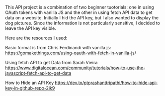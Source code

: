This API project is a combination of two beginner tuotorials: one in using OAuth tokens with vanilla JS and the other in using fetch API data to get data on a website. Initially I hid the API key, but I also wanted to display the dog pictures. Since the information is not 
particularly sensitive, I decided to leave the API key visible. 

Here are the resources I used:

Basic format is from Chris Ferdinandi with vanilla js:
https://gomakethings.com/using-oauth-with-fetch-in-vanilla-js/

Using fetch API to get Data from Sarah Vieira
https://www.digitalocean.com/community/tutorials/how-to-use-the-javascript-fetch-api-to-get-data

How to Hide an API Key
https://dev.to/ptprashanttripathi/how-to-hide-api-key-in-github-repo-2ik9